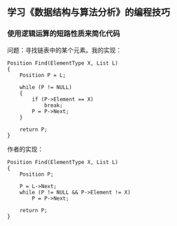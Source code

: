 ## 学习《数据结构与算法分析》的编程技巧

### 使用逻辑运算的短路性质来简化代码

问题：寻找链表中的某个元素。我的实现：
```
Position Find(ElementType X, List L)
{
    Position P = L;

    while (P != NULL)
    {
        if (P->Element == X)
            break;
        P = P->Next;
    }

    return P;
}
```
作者的实现：
```
Position Find(ElementType X, List L)
{
    Position P;

    P = L->Next;
    while (P != NULL && P->Element != X)
        P = P->Next;

    return P;
}
```

